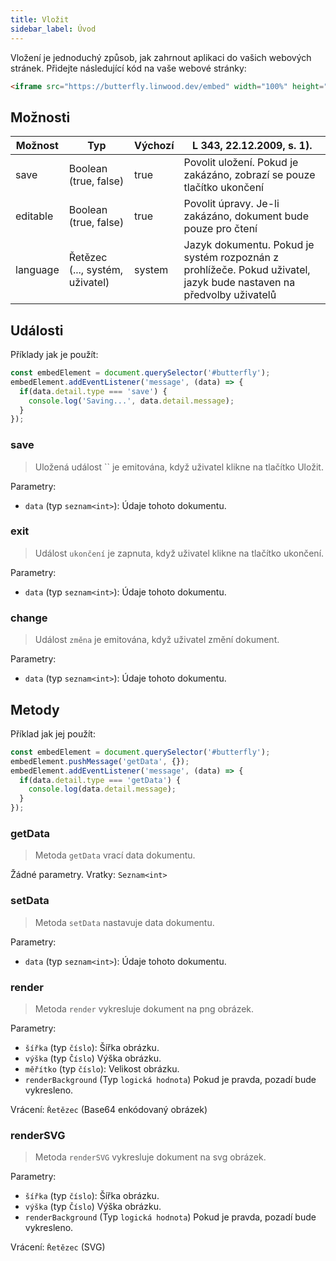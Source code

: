 ```yaml
---
title: Vložit
sidebar_label: Úvod
---
```


Vložení je jednoduchý způsob, jak zahrnout aplikaci do vašich webových stránek. Přidejte následující kód na vaše webové stránky:

```html
<iframe src="https://butterfly.linwood.dev/embed" width="100%" height="500px" allowtransparency="true"></iframe>
```

## Možnosti

| Možnost  | Typ                             | Výchozí | L 343, 22.12.2009, s. 1).                                                                                           |
| -------- | ------------------------------- | ------- | ------------------------------------------------------------------------------------------------------------------- |
| save     | Boolean (true, false)           | true    | Povolit uložení. Pokud je zakázáno, zobrazí se pouze tlačítko ukončení                                              |
| editable | Boolean (true, false)           | true    | Povolit úpravy. Je-li zakázáno, dokument bude pouze pro čtení                                                       |
| language | Řetězec (..., systém, uživatel) | system  | Jazyk dokumentu. Pokud je systém rozpoznán z prohlížeče. Pokud uživatel, jazyk bude nastaven na předvolby uživatelů |

## Události

Příklady jak je použít:

```javascript
const embedElement = document.querySelector('#butterfly');
embedElement.addEventListener('message', (data) => {
  if(data.detail.type === 'save') {
    console.log('Saving...', data.detail.message);
  }
});
```

### save

> Uložená událost `` je emitována, když uživatel klikne na tlačítko Uložit.

Parametry:

* `data` (typ `seznam<int>`): Údaje tohoto dokumentu.

### exit

> Událost `ukončení` je zapnuta, když uživatel klikne na tlačítko ukončení.

Parametry:

* `data` (typ `seznam<int>`): Údaje tohoto dokumentu.

### change

> Událost `změna` je emitována, když uživatel změní dokument.

Parametry:

* `data` (typ `seznam<int>`): Údaje tohoto dokumentu.

## Metody

Příklad jak jej použít:

```javascript
const embedElement = document.querySelector('#butterfly');
embedElement.pushMessage('getData', {});
embedElement.addEventListener('message', (data) => {
  if(data.detail.type === 'getData') {
    console.log(data.detail.message);
  }
});
```

### getData

> Metoda `getData` vrací data dokumentu.

Žádné parametry. Vratky: `Seznam<int>`

### setData

> Metoda `setData` nastavuje data dokumentu.

Parametry:

* `data` (typ `seznam<int>`): Údaje tohoto dokumentu.

### render

> Metoda `render` vykresluje dokument na png obrázek.

Parametry:

* `šířka` (typ `číslo`): Šířka obrázku.
* `výška` (typ `Číslo`) Výška obrázku.
* `měřítko` (typ `číslo`): Velikost obrázku.
* `renderBackground` (Typ `logická hodnota`) Pokud je pravda, pozadí bude vykresleno.

Vrácení: `Řetězec` (Base64 enkódovaný obrázek)

### renderSVG

> Metoda `renderSVG` vykresluje dokument na svg obrázek.

Parametry:

* `šířka` (typ `číslo`): Šířka obrázku.
* `výška` (typ `Číslo`) Výška obrázku.
* `renderBackground` (Typ `logická hodnota`) Pokud je pravda, pozadí bude vykresleno.

Vrácení: `Řetězec` (SVG)
